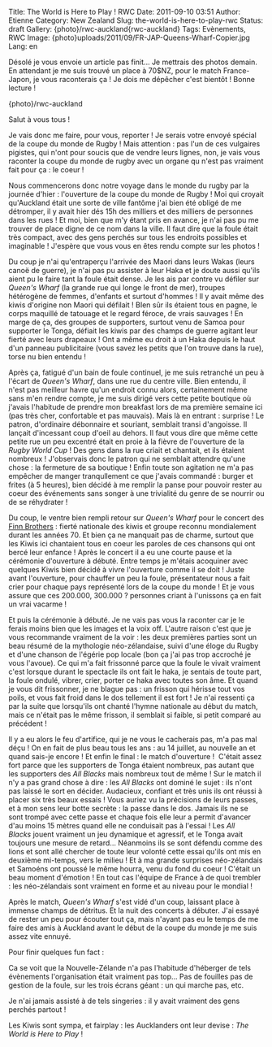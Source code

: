 Title: The World is Here to Play ! RWC
Date: 2011-09-10 03:51
Author: Etienne
Category: New Zealand
Slug: the-world-is-here-to-play-rwc
Status: draft
Gallery: {photo}/rwc-auckland{rwc-auckland}
Tags: Evènements, RWC
Image: {photo}uploads/2011/09/FR-JAP-Queens-Wharf-Copier.jpg
Lang: en

Désolé je vous envoie un article pas finit... Je mettrais des photos
demain. En attendant je me suis trouvé un place à 70\$NZ, pour le match
France-Japon, je vous raconterais ça ! Je dois me dépêcher c'est bientôt
! Bonne lecture !

{photo}/rwc-auckland

Salut à vous tous !

Je vais donc me faire, pour vous, reporter ! Je serais votre envoyé
spécial de la coupe du monde de Rugby ! Mais attention : pas l'un de ces
vulgaires pigistes, qui n'ont pour soucis que de vendre leurs lignes,
non, je vais vous raconter la coupe du monde de rugby avec un organe qu
n'est pas vraiment fait pour ça : le coeur !

Nous commencerons donc notre voyage dans le monde du rugby par la
journée d'hier : l'ouverture de la coupe du monde de Rugby ! Moi qui
croyait qu'Auckland était une sorte de ville fantôme j'ai bien été
obligé de me détromper, il y avait hier dés 15h des milliers et des
milliers de personnes dans les rues ! Et moi, bien que m'y étant pris en
avance, je n'ai pas pu me trouver de place digne de ce nom dans la
ville. Il faut dire que la foule était très compact, avec des gens
perchés sur tous les endroits possibles et imaginable ! J'espère que
vous vous en êtes rendu compte sur les photos !

Du coup je n'ai qu'entraperçu l'arrivée des Maori dans leurs Wakas
(leurs canoë de guerre), je n'ai pas pu assister à leur Haka et je doute
aussi qu'ils aient pu le faire tant la foule était dense. Je les ais par
contre vu défiler sur *Queen's Wharf* (la grande rue qui longe le front
de mer), troupes hétérogène de femmes, d'enfants et surtout d'hommes !
Il y avait même des kiwis d'origine non Maori qui défilait ! BIen sûr
ils étaient tous en pagne, le corps maquillé de tatouage et le regard
féroce, de vrais sauvages ! En marge de ça, des groupes de supporters,
surtout venu de Samoa pour supporter le Tonga, défiait les kiwis par des
champs de guerre agitant leur fierté avec leurs drapeaux ! Ont a même eu
droit à un Haka depuis le haut d'un panneau publicitaire (vous savez les
petits que l'on trouve dans la rue), torse nu bien entendu !

Après ça, fatigué d'un bain de foule continuel, je me suis retranché un
peu à l'écart de *Queen's Wharf*, dans une rue du centre ville. Bien
entendu, il n'est pas meilleur havre qu'un endroit connu alors,
certainement même sans m'en rendre compte, je me suis dirigé vers cette
petite boutique où j'avais l'habitude de prendre mon breakfast lors de
ma première semaine ici (pas très cher, confortable et pas mauvais).
Mais là en entrant : surprise ! Le patron, d'ordinaire débonnaire et
souriant, semblait transi d'angoisse. Il lançait d'incessant coup d'oeil
au dehors. Il faut vous dire que même cette petite rue un peu excentré
était en proie à la fièvre de l'ouverture de la *Rugby World Cup* ! Des
gens dans la rue criait et chantait, et ils étaient nombreux !
J'observais donc le patron qui ne semblait attendre qu'une chose : la
fermeture de sa boutique ! Enfin toute son agitation ne m'a pas empêcher
de manger tranqullement ce que j'avais commandé : burger et frites (à 5
heures), bien décidé à me remplir la panse pour pouvoir rester au coeur
des événements sans songer à une trivialité du genre de se nourrir ou de
se réhydrater !

Du coup, le ventre bien rempli retour sur *Queen's Wharf* pour le
concert des <span style="text-decoration: underline;">Finn
Brothers</span> : fierté nationale des kiwis et groupe reconnu
mondialement durant les années 70. Et bien ça ne manquait pas de charme,
surtout que les Kiwis ici chantaient tous en coeur les paroles de ces
chansons qui ont bercé leur enfance ! Après le concert il a eu une
courte pause et la cérémonie d'ouverture à débuté. Entre temps je
m'étais acoquiner avec quelques Kiwis bien décidé à vivre l'ouverture
comme il se doit ! Juste avant l'ouverture, pour chauffer un peu la
foule, présentateur nous a fait crier pour chaque pays représenté lors
de la coupe du monde ! Et je vous assure que ces 200.000, 300.000 ?
personnes criant à l'unissons ça en fait un vrai vacarme !

Et puis la cérémonie à débuté. Je ne vais pas vous la raconter car je le
ferais moins bien que les images et la voix off. L'autre raison c'est
que je vous recommande vraiment de la voir : les deux premières parties
sont un beau résumé de la mythologie néo-zélandaise, suivi d'une éloge
du Rugby et d'une chanson de l'égérie pop locale (bon ça j'ai pas trop
accroché je vous l'avoue). Ce qui m'a fait frissonné parce que la foule
le vivait vraiment c'est lorsque durant le spectacle ils ont fait le
haka, je sentais de toute part, la foule ondulé, vibrer, crier, porter
ce haka avec toutes son âme. Et quand je vous dit frissonner, je ne
blague pas : un frisson qui hérisse tout vos poils, et vous fait froid
dans le dos tellement il est fort ! Je n'ai ressenti ça par la suite que
lorsqu'ils ont chanté l'hymne nationale au début du match, mais ce
n'était pas le même frisson, il semblait si faible, si petit comparé au
précédent !

Il y a eu alors le feu d'artifice, qui je ne vous le cacherais pas, m'a
pas mal déçu ! On en fait de plus beau tous les ans : au 14 juillet, au
nouvelle an et quand sais-je encore ! Et enfin le final : le match
d'ouverture !  C'était assez fort parce que les supporters de Tonga
étaient nombreux, pas autant que les supporters des *All Blacks* mais
nombreux tout de même ! Sur le match il n'y a pas grand chose à dire :
les *All Blacks* ont dominé le sujet : ils n'ont pas laissé le sort en
décider. Audacieux, confiant et très unis ils ont réussi à placer six
très beaux essais ! Vous auriez vu la précisions de leurs passes, et à
mon sens leur botte secrète : la passe dans le dos. Jamais ils ne se
sont trompé avec cette passe et chaque fois elle leur a permit d'avancer
d'au moins 15 mètres quand elle ne conduisait pas à l'essai ! Les *All
Blacks* jouent vraiment un jeu dynamique et agressif, et le Tonga avait
toujours une mesure de retard... Néanmoins ils se sont défendu comme des
lions et sont allé chercher de toute leur volonté cette essai qu'ils ont
mis en deuxième mi-temps, vers le milieu ! Et à ma grande surprises
néo-zélandais et Samoéns ont poussé le même hourra, venu du fond du
coeur ! C'était un beau moment d'émotion ! En tout cas l'équipe de
France à de quoi trembler : les néo-zélandais sont vraiment en forme et
au niveau pour le mondial !

Après le match, *Queen's Wharf* s'est vidé d'un coup, laissant place à
immense champs de détritus. Et la nuit des concerts à débuter. J'ai
essayé de rester un peu pour écouter tout ça, mais n'ayant pas eu le
temps de me faire des amis à Auckland avant le début de la coupe du
monde je me suis assez vite ennuyé.

Pour finir quelques fun fact :

Ca se voit que la Nouvelle-Zélande n'a pas l'habitude d'héberger de tels
évènements l'organisation était vraiment pas top... Pas de fouilles pas
de gestion de la foule, sur les trois écrans géant : un qui marche pas,
etc.

Je n'ai jamais assisté à de tels singeries : il y avait vraiment des
gens perchés partout !

Les Kiwis sont sympa, et fairplay : les Aucklanders ont leur devise :
*The World is Here to Play* !
